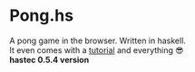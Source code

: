 # Pong.hs
A pong game in the browser. Written in haskell.  
It even comes with a [tutorial](http://ifeanyi.co/posts/client-side-haskell/) and everything :sunglasses:  
**hastec 0.5.4 version**
